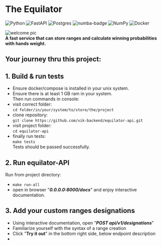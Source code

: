 # The Equilator

![Python](https://img.shields.io/badge/python-3670A0?style=for-the-badge&logo=python&logoColor=ffdd54)
![FastAPI](https://img.shields.io/badge/FastAPI-005571?style=for-the-badge&logo=fastapi)
![Postgres](https://img.shields.io/badge/postgres-%23316192.svg?style=for-the-badge&logo=postgresql&logoColor=white)
![numba-badge](https://github.com/vik-backend/equilator-api/blob/readme-edition/static/numba_grey_small.jpg?raw=true) 
![NumPy](https://img.shields.io/badge/numpy-%23013243.svg?style=for-the-badge&logo=numpy&logoColor=white)
![Docker](https://img.shields.io/badge/docker-%230db7ed.svg?style=for-the-badge&logo=docker&logoColor=white)

![welcome pic](https://github.com/vik-backend/equilator-api/blob/readme-edition/static/shouldIwin.jpg?raw=true)  
**A fast service that can store ranges and calculate winning probabilities with hands weight.**

## Your journey thru this project:
## 1. Build & run tests
 - Ensure docker/compose is installed in your unix system.  
 - Ensure there is at least 1 GB ram in your system.  
  Then run commands in console:
 - visit correct folder:  
  `cd folder/in/your/system/to/store/the/project`  
 - clone repository:  
  `git clone https://github.com/vik-backend/equilator-api.git`  
 - visit project folder:  
  `cd equilator-api`  
 - finally run tests:  
  `make tests`  
  Tests should be passed successfully.

## 2. Run equilator-API 
  Run from project directory:
 - `make run-all`  
 - open in browser "***0.0.0.0:8000/docs***"  and enjoy interactive documentation.

## 3. Add your custom ranges designations
 - Using interactive documentation, open "***POST api/v1/designations***"
 - Familiarize yourself with the syntax of a range creation
 - Click "**Try it out**" in the bottom right side, below endpoint description
 - 
